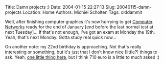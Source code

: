 Title: Damn projects :)
Date: 2004-01-15 22:27:13
Slug: 20040115-damn-projects
Location: Home
Authors: Michiel Scholten
Tags: olddammit

<p>Well, after finishing computer graphics it's now hurrying to get <a href="http://www.cs.vu.nl/~cn/">Computer Networks</a> ready for the end of January [end before the last normal test at next Tuesday]... If that's not enough, I've got an exam at Monday the 19th. Yeah, that's next Monday. Gotta study real quick now...</p>
<p>On another note: my 22nd birthday is approaching. Not that's really interesting or something, but it's just that I don't know nice [little?] things to ask. Yeah, <a href="http://www.handspring.com/products/communicators/treo600_overview.jhtml">one little thing here</a>, but I think 710 euro is a little to much asked :)</p>